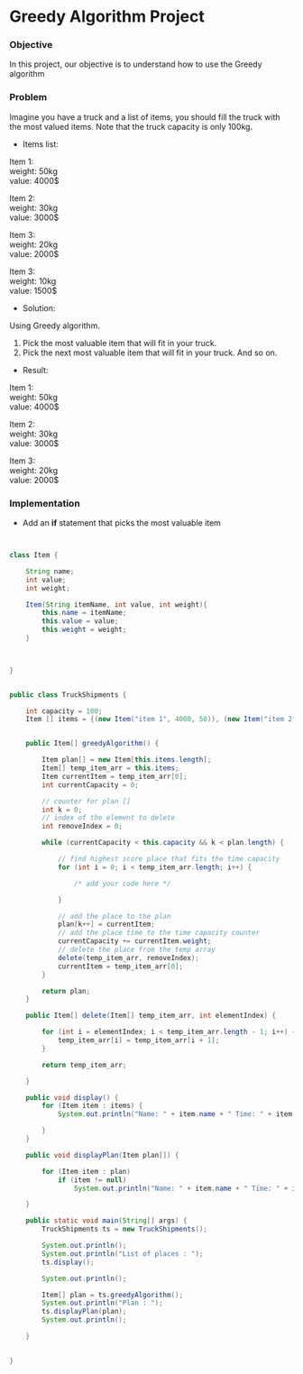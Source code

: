 # Greedy Algorithm Project


### Objective

In this project, our objective is to understand how to use the Greedy algorithm

### Problem   

Imagine you have a truck and a list of items, you should fill the truck with the most valued items. Note that the truck capacity is only 100kg.

- Items list:
  
Item 1:   
weight: 50kg    
value: 4000$    
   
Item 2:    
weight: 30kg    
value: 3000$    
   
Item 3:    
weight: 20kg     
value: 2000$     
   
Item 3:    
weight: 10kg     
value: 1500$     
   
- Solution:
   
Using Greedy algorithm.    
1. Pick the most valuable item that will fit in your truck.
2. Pick the next most valuable item that will fit in your truck. And so on.
   
- Result:
   
Item 1:   
weight: 50kg    
value: 4000$    
   
Item 2:    
weight: 30kg    
value: 3000$    
   
Item 3:    
weight: 20kg     
value: 2000$        
   
### Implementation

* Add an **if** statement that picks the most valuable item


```java


class Item {

    String name;
    int value;
    int weight;

    Item(String itemName, int value, int weight){
        this.name = itemName;
        this.value = value;
        this.weight = weight;
    }


    
}


public class TruckShipments {

    int capacity = 100;
    Item [] items = {(new Item("item 1", 4000, 50)), (new Item("item 2", 3000, 30)), (new Item("item 3", 2000, 20)), (new Item("item 4", 1500, 10))};


    public Item[] greedyAlgorithm() {

        Item plan[] = new Item[this.items.length];
        Item[] temp_item_arr = this.items;
        Item currentItem = temp_item_arr[0];
        int currentCapacity = 0;

        // counter for plan [] 
        int k = 0;
        // index of the element to delete
        int removeIndex = 0;

        while (currentCapacity < this.capacity && k < plan.length) {

            // find highest score place that fits the time capacity
            for (int i = 0; i < temp_item_arr.length; i++) {

                /* add your code here */

            }

            // add the place to the plan
            plan[k++] = currentItem;
            // add the place time to the time capacity counter
            currentCapacity += currentItem.weight;
            // delete the place from the temp array
            delete(temp_item_arr, removeIndex);
            currentItem = temp_item_arr[0];
        }

        return plan;
    }

    public Item[] delete(Item[] temp_item_arr, int elementIndex) {

        for (int i = elementIndex; i < temp_item_arr.length - 1; i++) {
            temp_item_arr[i] = temp_item_arr[i + 1];
        }

        return temp_item_arr;

    }

    public void display() {
        for (Item item : items) {
            System.out.println("Name: " + item.name + " Time: " + item.weight + " Score: " + item.value);

        }
    }

    public void displayPlan(Item plan[]) {

        for (Item item : plan)
            if (item != null)
                System.out.println("Name: " + item.name + " Time: " + item.weight + " Score: " + item.value);

    }

    public static void main(String[] args) {
        TruckShipments ts = new TruckShipments();

        System.out.println();
        System.out.println("List of places : ");
        ts.display();

        System.out.println();

        Item[] plan = ts.greedyAlgorithm();
        System.out.println("Plan : ");
        ts.displayPlan(plan);
        System.out.println();

    }

    
}

  ```
